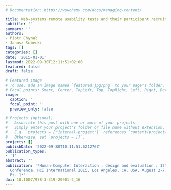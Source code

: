 ```yaml
---
# Documentation: https://wowchemy.com/docs/managing-content/

title: Web-systems remote usability tests and their participant recruitment
subtitle: ''
summary: ''
authors:
- Piotr Chynał
- Janusz Sobecki
tags: []
categories: []
date: '2015-01-01'
lastmod: 2022-09-30T12:11:51+02:00
featured: false
draft: false

# Featured image
# To use, add an image named `featured.jpg/png` to your page's folder.
# Focal points: Smart, Center, TopLeft, Top, TopRight, Left, Right, BottomLeft, Bottom, BottomRight.
image:
  caption: ''
  focal_point: ''
  preview_only: false

# Projects (optional).
#   Associate this post with one or more of your projects.
#   Simply enter your project's folder or file name without extension.
#   E.g. `projects = ["internal-project"]` references `content/project/deep-learning/index.md`.
#   Otherwise, set `projects = []`.
projects: []
publishDate: '2022-09-30T10:11:51.621276Z'
publication_types:
- '1'
abstract: ''
publication: '*Human-Computer Interaction : design and evaluation : 17th International
  Conference, HCI International 2015, Los Angeles, CA, USA, August 2-7, 2015 : proceedings.
  Pt. 1*'
doi: 10.1007/978-3-319-20901-2_16
---
```

